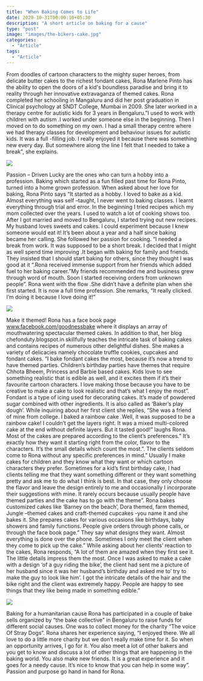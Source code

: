 ```yaml
---
title: "When Baking Comes to Life"
date: 2020-10-31T00:00:10+05:30
description: "A short article on baking for a cause"
type: "post"
image: "images/the-bikers-cake.jpg"
categories: 
  - "Article"
tags:
  - "Article"
---
```


From doodles of cartoon characters to the mighty super heroes, from delicate butter cakes to the richest fondant cakes, Rona Marlene Pinto has the ability to open the doors of a kid's boundless paradise and bring it to reality through her innovative extravaganza of themed cakes. 
Rona completed her schooling in Mangaluru and did her post graduation in Clinical psychology at SNDT College, Mumbai in 2009. She later worked in a therapy centre for autistic kids for 3 years in Bengaluru.”I used to work with children with autism .I worked under someone else in the beginning. Then I moved on to do something on my own. I had a small therapy centre where we had therapy classes for development and behaviour issues for autistic kids. It was a full -filling job. I really enjoyed it because there was something new every day. But somewhere along the line I felt that I needed to take a break", she explains.

![](../images/rainbow-cake.jpg)

Passion – Driven 
Lucky are the ones who can turn a hobby into a profession. Baking which started as a fun filled past time for Rona Pinto, turned into a home grown profession. When asked about her love for baking, Rona Pinto says “It started as a hobby. I loved to bake as a kid. Almost everything was self –taught, I never went to baking classes. I learnt everything through trial and error. In the beginning I tried recipes which my mom collected over the years. I used to watch a lot of cooking shows too. After I got married and moved to Bengaluru, I started trying out new recipes. My husband loves sweets and cakes. I could experiment because I knew someone would eat it! It’s been about a year and a half since baking became her calling. She followed her passion for cooking. “I needed a break from work. It was supposed to be a short break. I decided that I might as well spend time improving .It began with baking for family and friends. They insisted that I should start baking for others, since they thought I was good at it “.Rona received immense support from her friends which added fuel to her baking career.”My friends recommended me and business grew through word of mouth. Soon I started receiving orders from unknown people”. Rona went with the flow .She didn’t have a definite plan when she first started. It is now a full time profession. She remarks, “It really clicked. I’m doing it because I love doing it!” 

![](../images/farm-cake.jpg)

Make it themed!
Rona has a face book page www.facebook.com/goodnessbake where it displays an array of mouthwatering spectacular themed cakes. In addition to that, her blog chefonduty.blogspot.in skillfully teaches the intricate task of baking cakes and contains recipes of numerous other delightful dishes. 
She makes a variety of delicacies namely chocolate truffle cookies, cupcakes and fondant cakes. “I bake fondant cakes the most, because it’s now a trend to have themed parties. Children’s birthday parties have themes that require Chhota Bheem, Princess and Barbie based cakes. Kids love to see something realistic that is edible as well, and it excites them if it’s their favourite cartoon characters. I love making those because you have to be creative to make a cake to look realistic and that’s what I enjoy the most”.
Fondant is a type of icing used for decorating cakes. It’s made of powdered sugar combined with other ingredients. It is also called as ‘Baker’s play dough’. While inquiring about her first client she replies, “She was a friend of mine from college. I baked a rainbow cake .Well, it was supposed to be a rainbow cake! I couldn’t get the layers right. It was a mixed multi-colored cake at the end without definite layers. But it tasted good!” laughs Rona. Most of the cakes are prepared according to the client’s preferences.” It’s exactly how they want it starting right from the color, flavor to the characters. It’s the small details which count the most.”.
The clients seldom come to Rona without any specific preferences in mind.” Usually I make cakes for children and they know what they want or which cartoon characters they prefer. Sometimes for a kid’s first birthday cake, I had clients telling me that they want something different or they want something pretty and ask me to do what I think is best. In that case, they only choose the flavor and leave the design entirely to me and occasionally I incorporate their suggestions with mine. It rarely occurs because usually people have themed parties and the cake has to go with the theme”.
Rona bakes customized cakes like ‘Barney on the beach’, Dora themed, farm themed, Jungle –themed cakes and craft-themed cupcakes -you name it and she bakes it. She prepares cakes for various occasions like birthdays, baby showers and family functions. People give orders through phone calls, or through the face book page.” They say what designs they want. Almost everything is done over the phone. Sometimes I only meet the client when they come to pick up the cake.” While asking about her clients’ reaction to the cakes, Rona responds, “A lot of them are amazed when they first see it. The little details impress them the most. Once I was asked to make a cake with a design ‘of a guy riding the bike’, the client had sent me a picture of her husband since it was her husband’s birthday and asked me to’ try to make the guy to look like him’. I got the intricate details of the hair and the bike right and the client was extremely happy. People are happy to see things that they like being made in something edible.”

![](../images/ginger-bread-cake.jpg)

Baking for a humanitarian cause
Rona has participated in a couple of bake sells organized by “the bake collective” in Bengaluru to raise funds for different social causes. One was to collect money for the charity “The voice Of Stray Dogs”. Rona shares her experience saying, “I enjoyed there. We all love to do a little more charity but we don’t really make time for it. So when an opportunity arrives, I go for it. You also meet a lot of other bakers and you get to know and discuss a lot of other things that are happening in the baking world. You also make new friends. It is a great experience and it goes for a needy cause. It’s nice to know that you can help in some way”. Passion and purpose go hand in hand for Rona.